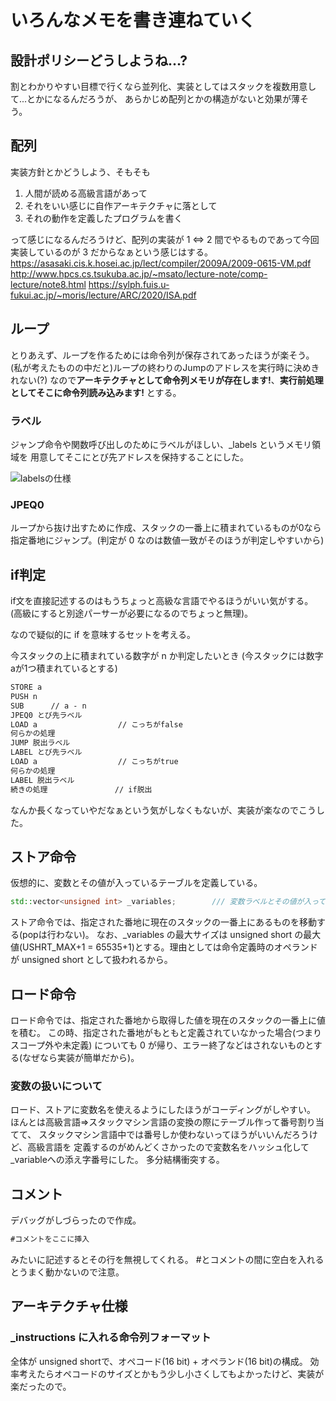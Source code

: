 ﻿# いろんなメモを書き連ねていく

## 設計ポリシーどうしようね...?

割とわかりやすい目標で行くなら並列化、実装としてはスタックを複数用意して...とかになるんだろうが、
あらかじめ配列とかの構造がないと効果が薄そう。

## 配列

実装方針とかどうしよう、そもそも

1. 人間が読める高級言語があって
2. それをいい感じに自作アーキテクチャに落として
3. それの動作を定義したプログラムを書く

って感じになるんだろうけど、配列の実装が 1 ⇔ 2 間でやるものであって今回実装しているのが 3 だからなぁという感じはする。
https://asasaki.cis.k.hosei.ac.jp/lect/compiler/2009A/2009-0615-VM.pdf
http://www.hpcs.cs.tsukuba.ac.jp/~msato/lecture-note/comp-lecture/note8.html
https://sylph.fuis.u-fukui.ac.jp/~moris/lecture/ARC/2020/ISA.pdf

## ループ

とりあえず、ループを作るためには命令列が保存されてあったほうが楽そう。
(私が考えたものの中だと)ループの終わりのJumpのアドレスを実行時に決めきれない(?)
なので**アーキテクチャとして命令列メモリが存在します!**、**実行前処理としてそこに命令列読み込みます!** とする。

### ラベル

ジャンプ命令や関数呼び出しのためにラベルがほしい、_labels というメモリ領域を
用意してそこにとび先アドレスを保持することにした。

![labelsの仕様]("./img/labels.png")

### JPEQ0

ループから抜け出すために作成、スタックの一番上に積まれているものが0なら指定番地にジャンプ。(判定が 0 なのは数値一致がそのほうが判定しやすいから)

## if判定

if文を直接記述するのはもうちょっと高級な言語でやるほうがいい気がする。
(高級にすると別途パーサーが必要になるのでちょっと無理)。

なので疑似的に if を意味するセットを考える。

今スタックの上に積まれている数字が n か判定したいとき
(今スタックには数字aが1つ積まれているとする)

```txt
STORE a
PUSH n
SUB      // a - n
JPEQ0 とび先ラベル
LOAD a                  // こっちがfalse
何らかの処理
JUMP 脱出ラベル
LABEL とび先ラベル
LOAD a                  // こっちがtrue
何らかの処理
LABEL 脱出ラベル
続きの処理               // if脱出
```

なんか長くなっていやだなぁという気がしなくもないが、実装が楽なのでこうした。

## ストア命令

仮想的に、変数とその値が入っているテーブルを定義している。

```C++
std::vector<unsigned int> _variables;        /// 変数ラベルとその値が入っている
```

ストア命令では、指定された番地に現在のスタックの一番上にあるものを移動する(popは行わない)。
なお、_variables の最大サイズは unsigned short の最大値(USHRT_MAX+1 = 65535+1)とする。理由としては命令定義時のオペランドが unsigned short として扱われるから。

## ロード命令

ロード命令では、指定された番地から取得した値を現在のスタックの一番上に値を積む。
この時、指定された番地がもともと定義されていなかった場合(つまりスコープ外や未定義)
についても 0 が帰り、エラー終了などはされないものとする(なぜなら実装が簡単だから)。

### 変数の扱いについて

ロード、ストアに変数名を使えるようにしたほうがコーディングがしやすい。
ほんとは高級言語⇒スタックマシン言語の変換の際にテーブル作って番号割り当てて、
スタックマシン言語中では番号しか使わないってほうがいいんだろうけど、高級言語を
定義するのがめんどくさかったので変数名をハッシュ化して_variableへの添え字番号にした。
多分結構衝突する。

## コメント

デバッグがしづらったので作成。

```txt
#コメントをここに挿入
```

みたいに記述するとその行を無視してくれる。
\#とコメントの間に空白を入れるとうまく動かないので注意。

## アーキテクチャ仕様

### _instructions に入れる命令列フォーマット

全体が unsigned shortで、オペコード(16 bit) + オペランド(16 bit)の構成。
効率考えたらオペコードのサイズとかもう少し小さくしてもよかったけど、実装が楽だったので。
